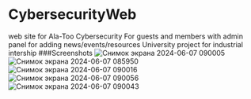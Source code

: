 # CybersecurityWeb
web site for Ala-Too Cybersecurity
For guests and members with admin panel for adding news/events/resources 
University project for industrial intership
###Screenshots
![Снимок экрана 2024-06-07 090005](https://github.com/eldiiar0/CybersecurityWeb/assets/115143883/d439e63f-5286-412c-9b9d-2bc57b896608)
![Снимок экрана 2024-06-07 085950](https://github.com/eldiiar0/CybersecurityWeb/assets/115143883/9db5159f-dfb4-4aaa-bcd1-5ea569a1f0fa)
![Снимок экрана 2024-06-07 090016](https://github.com/eldiiar0/CybersecurityWeb/assets/115143883/0e3acad3-04e5-4a8e-950c-32d8b15cee32)
![Снимок экрана 2024-06-07 090056](https://github.com/eldiiar0/CybersecurityWeb/assets/115143883/cf627d92-d84a-498d-97c5-984cdfff7e69)
![Снимок экрана 2024-06-07 090043](https://github.com/eldiiar0/CybersecurityWeb/assets/115143883/139f34e8-6d93-4a84-a26b-e015b5250d7b)
